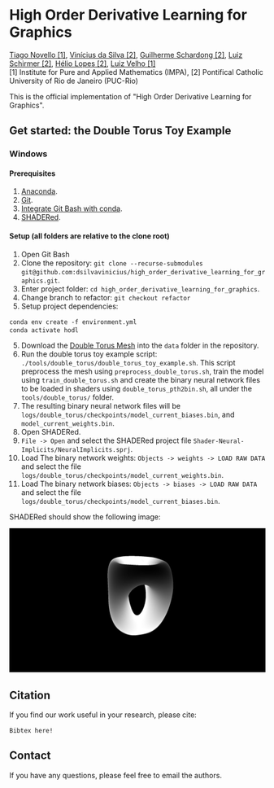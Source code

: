 # High Order Derivative Learning for Graphics
[Tiago Novello [1]](blank),
[Vinícius da Silva [2]](https://dsilvavinicius.github.io/),
[Guilherme Schardong [2]](https://schardong.github.io/),
[Luiz Schirmer [2]](https://www.lschirmer.com),
[Hélio Lopes [2]](http://www-di.inf.puc-rio.br/~lopes/),
[Luiz Velho [1]](https://lvelho.impa.br/)
<br>
[1] Institute for Pure and Applied Mathematics (IMPA),
[2] Pontifical Catholic University of Rio de Janeiro (PUC-Rio)

This is the official implementation of "High Order Derivative Learning for Graphics".

## Get started: the Double Torus Toy Example

### Windows

#### Prerequisites

1. [Anaconda](https://www.anaconda.com/products/individual#Downloads).
2. [Git](https://git-scm.com/download/win).
3. [Integrate Git Bash with conda](https://discuss.codecademy.com/t/setting-up-conda-in-git-bash/534473).
4. [SHADERed](https://shadered.org/).

#### Setup (all folders are relative to the clone root)

1. Open Git Bash
2. Clone the repository: `git clone --recurse-submodules git@github.com:dsilvavinicius/high_order_derivative_learning_for_graphics.git`.
3. Enter project folder: `cd high_order_derivative_learning_for_graphics`.
4. Change branch to refactor: `git checkout refactor`
5. Setup project dependencies:
```
conda env create -f environment.yml
conda activate hodl
```
5. Download the [Double Torus Mesh](https://drive.google.com/file/d/11PkscMHBUkkENhHfI1lpH5Dh6X9f2028/view?usp=sharing) into the `data` folder in the repository.
6. Run the double torus toy example script: `./tools/double_torus/double_torus_toy_example.sh`. This script preprocess the mesh using `preprocess_double_torus.sh`, train the model using `train_double_torus.sh` and create the binary neural network files to be loaded in shaders using `double_torus_pth2bin.sh`, all under the `tools/double_torus/` folder.
7. The resulting binary neural network files will be `logs/double_torus/checkpoints/model_current_biases.bin`, and `model_current_weights.bin`.
8. Open SHADERed.
9. `File -> Open` and select the SHADERed project file `Shader-Neural-Implicits/NeuralImplicits.sprj`.
10. Load The binary network weights: `Objects -> weights -> LOAD RAW DATA` and select the file `logs/double_torus/checkpoints/model_current_weights.bin`.
11. Load The binary network biases: `Objects -> biases -> LOAD RAW DATA` and select the file `logs/double_torus/checkpoints/model_current_biases.bin`.

SHADERed should show the following image:

![Double Torus](figs/double_torus.png "Double Torus")

## Citation
If you find our work useful in your research, please cite:
```
Bibtex here!
```

## Contact
If you have any questions, please feel free to email the authors.
